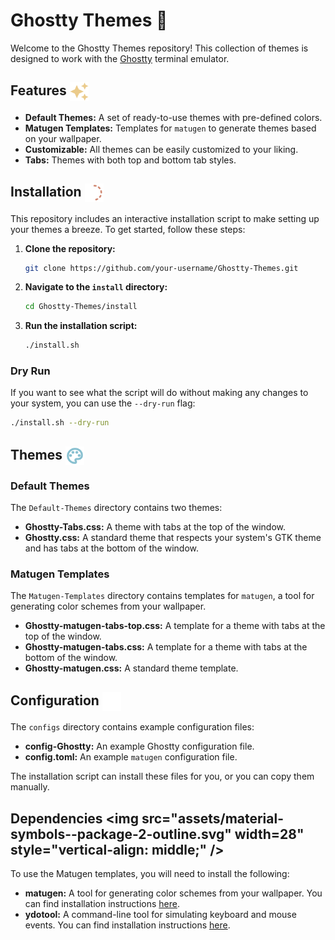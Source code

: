 # Ghostty Themes 👻

Welcome to the Ghostty Themes repository! This collection of themes is designed to work with the [Ghostty](https://github.com/ghostty-org/ghostty) terminal emulator.

## Features&nbsp;<img src="assets/mdi--sparkles.svg" width="30" style="vertical-align: middle;" />

*   **Default Themes:** A set of ready-to-use themes with pre-defined colors.
*   **Matugen Templates:** Templates for `matugen` to generate themes based on your wallpaper.
*   **Customizable:** All themes can be easily customized to your liking.
*   **Tabs:** Themes with both top and bottom tab styles.

## Installation&nbsp;<img src="assets/line-md--downloading-loop.svg" width="30" style="vertical-align: middle;" />

This repository includes an interactive installation script to make setting up your themes a breeze. To get started, follow these steps:

1.  **Clone the repository:**

    ```bash
    git clone https://github.com/your-username/Ghostty-Themes.git
    ```

2.  **Navigate to the `install` directory:**

    ```bash
    cd Ghostty-Themes/install
    ```

3.  **Run the installation script:**

    ```bash
    ./install.sh
    ```

### Dry Run

If you want to see what the script will do without making any changes to your system, you can use the `--dry-run` flag:

```bash
./install.sh --dry-run
```

## Themes&nbsp;<img src="assets/material-symbols--palette-outline.svg" width="30" style="vertical-align: middle;" />

### Default Themes

The `Default-Themes` directory contains two themes:

*   **Ghostty-Tabs.css:** A theme with tabs at the top of the window.
*   **Ghostty.css:** A standard theme that respects your system's GTK theme and has tabs at the bottom of the window.

### Matugen Templates

The `Matugen-Templates` directory contains templates for `matugen`, a tool for generating color schemes from your wallpaper.

*   **Ghostty-matugen-tabs-top.css:** A template for a theme with tabs at the top of the window.
*   **Ghostty-matugen-tabs.css:** A template for a theme with tabs at the bottom of the window.
*   **Ghostty-matugen.css:** A standard theme template.

## Configuration&nbsp;<img src="assets/line-md--cog-loop.svg" width="30" style="vertical-align: middle;" />

The `configs` directory contains example configuration files:

*   **config-Ghostty:** An example Ghostty configuration file.
*   **config.toml:** An example `matugen` configuration file.

The installation script can install these files for you, or you can copy them manually.

## Dependencies&nbsp;<img src="assets/material-symbols--package-2-outline.svg" width=28" style="vertical-align: middle;" />

To use the Matugen templates, you will need to install the following:

*   **matugen:** A tool for generating color schemes from your wallpaper. You can find installation instructions [here](https://github.com/InioX/matugen).
*   **ydotool:** A command-line tool for simulating keyboard and mouse events. You can find installation instructions [here](https://github.com/ReimuNotMoe/ydotool).
